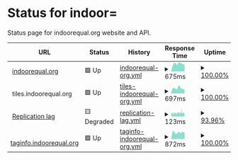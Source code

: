 # Status for indoor=

Status page for indoorequal.org website and API.

<!--start: status pages-->
<!-- This summary is generated by Upptime (https://github.com/upptime/upptime) -->
<!-- Do not edit this manually, your changes will be overwritten -->
<!-- prettier-ignore -->
| URL | Status | History | Response Time | Uptime |
| --- | ------ | ------- | ------------- | ------ |
| <img alt="" src="https://icons.duckduckgo.com/ip3/indoorequal.org.ico" height="13"> [indoorequal.org](https://indoorequal.org) | 🟩 Up | [indoorequal-org.yml](https://github.com/indoorequal/status/commits/HEAD/history/indoorequal-org.yml) | <details><summary><img alt="Response time graph" src="./graphs/indoorequal-org/response-time-week.png" height="20"> 675ms</summary><br><a href="https://status.indoorequal.org/history/indoorequal-org"><img alt="Response time 632" src="https://img.shields.io/endpoint?url=https%3A%2F%2Fraw.githubusercontent.com%2Findoorequal%2Fstatus%2FHEAD%2Fapi%2Findoorequal-org%2Fresponse-time.json"></a><br><a href="https://status.indoorequal.org/history/indoorequal-org"><img alt="24-hour response time 616" src="https://img.shields.io/endpoint?url=https%3A%2F%2Fraw.githubusercontent.com%2Findoorequal%2Fstatus%2FHEAD%2Fapi%2Findoorequal-org%2Fresponse-time-day.json"></a><br><a href="https://status.indoorequal.org/history/indoorequal-org"><img alt="7-day response time 675" src="https://img.shields.io/endpoint?url=https%3A%2F%2Fraw.githubusercontent.com%2Findoorequal%2Fstatus%2FHEAD%2Fapi%2Findoorequal-org%2Fresponse-time-week.json"></a><br><a href="https://status.indoorequal.org/history/indoorequal-org"><img alt="30-day response time 674" src="https://img.shields.io/endpoint?url=https%3A%2F%2Fraw.githubusercontent.com%2Findoorequal%2Fstatus%2FHEAD%2Fapi%2Findoorequal-org%2Fresponse-time-month.json"></a><br><a href="https://status.indoorequal.org/history/indoorequal-org"><img alt="1-year response time 629" src="https://img.shields.io/endpoint?url=https%3A%2F%2Fraw.githubusercontent.com%2Findoorequal%2Fstatus%2FHEAD%2Fapi%2Findoorequal-org%2Fresponse-time-year.json"></a></details> | <details><summary><a href="https://status.indoorequal.org/history/indoorequal-org">100.00%</a></summary><a href="https://status.indoorequal.org/history/indoorequal-org"><img alt="All-time uptime 99.99%" src="https://img.shields.io/endpoint?url=https%3A%2F%2Fraw.githubusercontent.com%2Findoorequal%2Fstatus%2FHEAD%2Fapi%2Findoorequal-org%2Fuptime.json"></a><br><a href="https://status.indoorequal.org/history/indoorequal-org"><img alt="24-hour uptime 100.00%" src="https://img.shields.io/endpoint?url=https%3A%2F%2Fraw.githubusercontent.com%2Findoorequal%2Fstatus%2FHEAD%2Fapi%2Findoorequal-org%2Fuptime-day.json"></a><br><a href="https://status.indoorequal.org/history/indoorequal-org"><img alt="7-day uptime 100.00%" src="https://img.shields.io/endpoint?url=https%3A%2F%2Fraw.githubusercontent.com%2Findoorequal%2Fstatus%2FHEAD%2Fapi%2Findoorequal-org%2Fuptime-week.json"></a><br><a href="https://status.indoorequal.org/history/indoorequal-org"><img alt="30-day uptime 100.00%" src="https://img.shields.io/endpoint?url=https%3A%2F%2Fraw.githubusercontent.com%2Findoorequal%2Fstatus%2FHEAD%2Fapi%2Findoorequal-org%2Fuptime-month.json"></a><br><a href="https://status.indoorequal.org/history/indoorequal-org"><img alt="1-year uptime 100.00%" src="https://img.shields.io/endpoint?url=https%3A%2F%2Fraw.githubusercontent.com%2Findoorequal%2Fstatus%2FHEAD%2Fapi%2Findoorequal-org%2Fuptime-year.json"></a></details>
| <img alt="" src="https://icons.duckduckgo.com/ip3/tiles.indoorequal.org.ico" height="13"> tiles.indoorequal.org | 🟩 Up | [tiles-indoorequal-org.yml](https://github.com/indoorequal/status/commits/HEAD/history/tiles-indoorequal-org.yml) | <details><summary><img alt="Response time graph" src="./graphs/tiles-indoorequal-org/response-time-week.png" height="20"> 697ms</summary><br><a href="https://status.indoorequal.org/history/tiles-indoorequal-org"><img alt="Response time 748" src="https://img.shields.io/endpoint?url=https%3A%2F%2Fraw.githubusercontent.com%2Findoorequal%2Fstatus%2FHEAD%2Fapi%2Ftiles-indoorequal-org%2Fresponse-time.json"></a><br><a href="https://status.indoorequal.org/history/tiles-indoorequal-org"><img alt="24-hour response time 514" src="https://img.shields.io/endpoint?url=https%3A%2F%2Fraw.githubusercontent.com%2Findoorequal%2Fstatus%2FHEAD%2Fapi%2Ftiles-indoorequal-org%2Fresponse-time-day.json"></a><br><a href="https://status.indoorequal.org/history/tiles-indoorequal-org"><img alt="7-day response time 697" src="https://img.shields.io/endpoint?url=https%3A%2F%2Fraw.githubusercontent.com%2Findoorequal%2Fstatus%2FHEAD%2Fapi%2Ftiles-indoorequal-org%2Fresponse-time-week.json"></a><br><a href="https://status.indoorequal.org/history/tiles-indoorequal-org"><img alt="30-day response time 755" src="https://img.shields.io/endpoint?url=https%3A%2F%2Fraw.githubusercontent.com%2Findoorequal%2Fstatus%2FHEAD%2Fapi%2Ftiles-indoorequal-org%2Fresponse-time-month.json"></a><br><a href="https://status.indoorequal.org/history/tiles-indoorequal-org"><img alt="1-year response time 751" src="https://img.shields.io/endpoint?url=https%3A%2F%2Fraw.githubusercontent.com%2Findoorequal%2Fstatus%2FHEAD%2Fapi%2Ftiles-indoorequal-org%2Fresponse-time-year.json"></a></details> | <details><summary><a href="https://status.indoorequal.org/history/tiles-indoorequal-org">100.00%</a></summary><a href="https://status.indoorequal.org/history/tiles-indoorequal-org"><img alt="All-time uptime 99.99%" src="https://img.shields.io/endpoint?url=https%3A%2F%2Fraw.githubusercontent.com%2Findoorequal%2Fstatus%2FHEAD%2Fapi%2Ftiles-indoorequal-org%2Fuptime.json"></a><br><a href="https://status.indoorequal.org/history/tiles-indoorequal-org"><img alt="24-hour uptime 100.00%" src="https://img.shields.io/endpoint?url=https%3A%2F%2Fraw.githubusercontent.com%2Findoorequal%2Fstatus%2FHEAD%2Fapi%2Ftiles-indoorequal-org%2Fuptime-day.json"></a><br><a href="https://status.indoorequal.org/history/tiles-indoorequal-org"><img alt="7-day uptime 100.00%" src="https://img.shields.io/endpoint?url=https%3A%2F%2Fraw.githubusercontent.com%2Findoorequal%2Fstatus%2FHEAD%2Fapi%2Ftiles-indoorequal-org%2Fuptime-week.json"></a><br><a href="https://status.indoorequal.org/history/tiles-indoorequal-org"><img alt="30-day uptime 100.00%" src="https://img.shields.io/endpoint?url=https%3A%2F%2Fraw.githubusercontent.com%2Findoorequal%2Fstatus%2FHEAD%2Fapi%2Ftiles-indoorequal-org%2Fuptime-month.json"></a><br><a href="https://status.indoorequal.org/history/tiles-indoorequal-org"><img alt="1-year uptime 100.00%" src="https://img.shields.io/endpoint?url=https%3A%2F%2Fraw.githubusercontent.com%2Findoorequal%2Fstatus%2FHEAD%2Fapi%2Ftiles-indoorequal-org%2Fuptime-year.json"></a></details>
| <img alt="" src="https://icons.duckduckgo.com/ip3/tiles.indoorequal.org.ico" height="13"> [Replication lag](https://tiles.indoorequal.org/replicationstatus) | 🟨 Degraded | [replication-lag.yml](https://github.com/indoorequal/status/commits/HEAD/history/replication-lag.yml) | <details><summary><img alt="Response time graph" src="./graphs/replication-lag/response-time-week.png" height="20"> 123ms</summary><br><a href="https://status.indoorequal.org/history/replication-lag"><img alt="Response time 123" src="https://img.shields.io/endpoint?url=https%3A%2F%2Fraw.githubusercontent.com%2Findoorequal%2Fstatus%2FHEAD%2Fapi%2Freplication-lag%2Fresponse-time.json"></a><br><a href="https://status.indoorequal.org/history/replication-lag"><img alt="24-hour response time 124" src="https://img.shields.io/endpoint?url=https%3A%2F%2Fraw.githubusercontent.com%2Findoorequal%2Fstatus%2FHEAD%2Fapi%2Freplication-lag%2Fresponse-time-day.json"></a><br><a href="https://status.indoorequal.org/history/replication-lag"><img alt="7-day response time 123" src="https://img.shields.io/endpoint?url=https%3A%2F%2Fraw.githubusercontent.com%2Findoorequal%2Fstatus%2FHEAD%2Fapi%2Freplication-lag%2Fresponse-time-week.json"></a><br><a href="https://status.indoorequal.org/history/replication-lag"><img alt="30-day response time 127" src="https://img.shields.io/endpoint?url=https%3A%2F%2Fraw.githubusercontent.com%2Findoorequal%2Fstatus%2FHEAD%2Fapi%2Freplication-lag%2Fresponse-time-month.json"></a><br><a href="https://status.indoorequal.org/history/replication-lag"><img alt="1-year response time 122" src="https://img.shields.io/endpoint?url=https%3A%2F%2Fraw.githubusercontent.com%2Findoorequal%2Fstatus%2FHEAD%2Fapi%2Freplication-lag%2Fresponse-time-year.json"></a></details> | <details><summary><a href="https://status.indoorequal.org/history/replication-lag">93.96%</a></summary><a href="https://status.indoorequal.org/history/replication-lag"><img alt="All-time uptime 99.71%" src="https://img.shields.io/endpoint?url=https%3A%2F%2Fraw.githubusercontent.com%2Findoorequal%2Fstatus%2FHEAD%2Fapi%2Freplication-lag%2Fuptime.json"></a><br><a href="https://status.indoorequal.org/history/replication-lag"><img alt="24-hour uptime 98.03%" src="https://img.shields.io/endpoint?url=https%3A%2F%2Fraw.githubusercontent.com%2Findoorequal%2Fstatus%2FHEAD%2Fapi%2Freplication-lag%2Fuptime-day.json"></a><br><a href="https://status.indoorequal.org/history/replication-lag"><img alt="7-day uptime 93.96%" src="https://img.shields.io/endpoint?url=https%3A%2F%2Fraw.githubusercontent.com%2Findoorequal%2Fstatus%2FHEAD%2Fapi%2Freplication-lag%2Fuptime-week.json"></a><br><a href="https://status.indoorequal.org/history/replication-lag"><img alt="30-day uptime 94.35%" src="https://img.shields.io/endpoint?url=https%3A%2F%2Fraw.githubusercontent.com%2Findoorequal%2Fstatus%2FHEAD%2Fapi%2Freplication-lag%2Fuptime-month.json"></a><br><a href="https://status.indoorequal.org/history/replication-lag"><img alt="1-year uptime 99.08%" src="https://img.shields.io/endpoint?url=https%3A%2F%2Fraw.githubusercontent.com%2Findoorequal%2Fstatus%2FHEAD%2Fapi%2Freplication-lag%2Fuptime-year.json"></a></details>
| <img alt="" src="https://icons.duckduckgo.com/ip3/taginfo.indoorequal.org.ico" height="13"> [taginfo.indoorequal.org](https://taginfo.indoorequal.org/) | 🟩 Up | [taginfo-indoorequal-org.yml](https://github.com/indoorequal/status/commits/HEAD/history/taginfo-indoorequal-org.yml) | <details><summary><img alt="Response time graph" src="./graphs/taginfo-indoorequal-org/response-time-week.png" height="20"> 872ms</summary><br><a href="https://status.indoorequal.org/history/taginfo-indoorequal-org"><img alt="Response time 816" src="https://img.shields.io/endpoint?url=https%3A%2F%2Fraw.githubusercontent.com%2Findoorequal%2Fstatus%2FHEAD%2Fapi%2Ftaginfo-indoorequal-org%2Fresponse-time.json"></a><br><a href="https://status.indoorequal.org/history/taginfo-indoorequal-org"><img alt="24-hour response time 810" src="https://img.shields.io/endpoint?url=https%3A%2F%2Fraw.githubusercontent.com%2Findoorequal%2Fstatus%2FHEAD%2Fapi%2Ftaginfo-indoorequal-org%2Fresponse-time-day.json"></a><br><a href="https://status.indoorequal.org/history/taginfo-indoorequal-org"><img alt="7-day response time 872" src="https://img.shields.io/endpoint?url=https%3A%2F%2Fraw.githubusercontent.com%2Findoorequal%2Fstatus%2FHEAD%2Fapi%2Ftaginfo-indoorequal-org%2Fresponse-time-week.json"></a><br><a href="https://status.indoorequal.org/history/taginfo-indoorequal-org"><img alt="30-day response time 854" src="https://img.shields.io/endpoint?url=https%3A%2F%2Fraw.githubusercontent.com%2Findoorequal%2Fstatus%2FHEAD%2Fapi%2Ftaginfo-indoorequal-org%2Fresponse-time-month.json"></a><br><a href="https://status.indoorequal.org/history/taginfo-indoorequal-org"><img alt="1-year response time 819" src="https://img.shields.io/endpoint?url=https%3A%2F%2Fraw.githubusercontent.com%2Findoorequal%2Fstatus%2FHEAD%2Fapi%2Ftaginfo-indoorequal-org%2Fresponse-time-year.json"></a></details> | <details><summary><a href="https://status.indoorequal.org/history/taginfo-indoorequal-org">100.00%</a></summary><a href="https://status.indoorequal.org/history/taginfo-indoorequal-org"><img alt="All-time uptime 96.71%" src="https://img.shields.io/endpoint?url=https%3A%2F%2Fraw.githubusercontent.com%2Findoorequal%2Fstatus%2FHEAD%2Fapi%2Ftaginfo-indoorequal-org%2Fuptime.json"></a><br><a href="https://status.indoorequal.org/history/taginfo-indoorequal-org"><img alt="24-hour uptime 100.00%" src="https://img.shields.io/endpoint?url=https%3A%2F%2Fraw.githubusercontent.com%2Findoorequal%2Fstatus%2FHEAD%2Fapi%2Ftaginfo-indoorequal-org%2Fuptime-day.json"></a><br><a href="https://status.indoorequal.org/history/taginfo-indoorequal-org"><img alt="7-day uptime 100.00%" src="https://img.shields.io/endpoint?url=https%3A%2F%2Fraw.githubusercontent.com%2Findoorequal%2Fstatus%2FHEAD%2Fapi%2Ftaginfo-indoorequal-org%2Fuptime-week.json"></a><br><a href="https://status.indoorequal.org/history/taginfo-indoorequal-org"><img alt="30-day uptime 81.16%" src="https://img.shields.io/endpoint?url=https%3A%2F%2Fraw.githubusercontent.com%2Findoorequal%2Fstatus%2FHEAD%2Fapi%2Ftaginfo-indoorequal-org%2Fuptime-month.json"></a><br><a href="https://status.indoorequal.org/history/taginfo-indoorequal-org"><img alt="1-year uptime 90.14%" src="https://img.shields.io/endpoint?url=https%3A%2F%2Fraw.githubusercontent.com%2Findoorequal%2Fstatus%2FHEAD%2Fapi%2Ftaginfo-indoorequal-org%2Fuptime-year.json"></a></details>

<!--end: status pages-->
